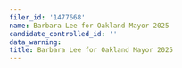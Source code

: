 ```yaml
---
filer_id: '1477668'
name: Barbara Lee for Oakland Mayor 2025
candidate_controlled_id: ''
data_warning: 
title: Barbara Lee for Oakland Mayor 2025
---
```

